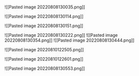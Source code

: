 ![[Pasted image 20220808130035.png]]

![[Pasted image 20220808130114.png]]

![[Pasted image 20220808130151.png]]

![[Pasted image 20220808130222.png]]
![[Pasted image 20220808130354.png]]
![[Pasted image 20220808130444.png]]

![[Pasted image 20220810122505.png]]

![[Pasted image 20220810122601.png]]

![[Pasted image 20220808130553.png]]





